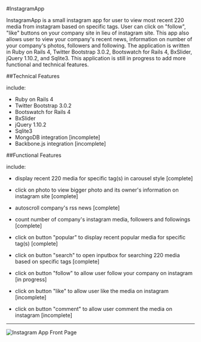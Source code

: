 #InstagramApp

InstagramApp is a small instagram app for user to view most recent 220 media from instagram based on specific tags.  User can click on "follow", "like" buttons on your company site in lieu of instagram site. This app also allows user to view your company's recent news, information on number of your company's photos, followers and following.  The application is written in Ruby on Rails 4, Twitter Bootstrap 3.0.2, Bootswatch for Rails 4, BxSlider, jQuery 1.10.2, and Sqlite3. This application is still in progress to add more functional and technical features. 

##Technical Features

include: 

- Ruby on Rails 4
- Twitter Bootstrap 3.0.2
- Bootswatch for Rails 4
- BxSlider
- jQuery 1.10.2
- Sqlite3
- MongoDB integration [incomplete]
- Backbone.js integration [incomplete]

##Functional Features 

include: 

- display recent 220 media for specific tag(s) in carousel style [complete]

- click on photo to view bigger photo and its owner's information on instagram site [complete]

- autoscroll company's rss news [complete]

- count number of company's instagram media, followers and followings [complete]

- click on button "popular" to display recent popular media for specific tag(s) [complete]

- click on button "search" to open inputbox for searching 220 media based on specific tags [complete]

- click on button "follow" to allow user follow your company on instagram [in progress]

- click on button "like" to allow user like the media on instagram [incomplete]

- click on button "comment" to allow user comment the media on instagram [incomplete]

***
![Instagram App Front Page](http://twinpets.com/Content/images/pet_boarding.png)

